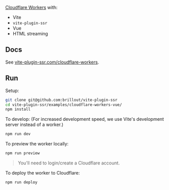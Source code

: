 [Cloudflare Workers](https://workers.cloudflare.com/) with:
 - Vite
 - `vite-plugin-ssr`
 - Vue
 - HTML streaming


## Docs

See [vite-plugin-ssr.com/cloudflare-workers](https://vite-plugin-ssr.com/cloudflare-workers).


## Run

Setup:
```bash
git clone git@github.com:brillout/vite-plugin-ssr
cd vite-plugin-ssr/examples/cloudflare-workers-vue/
npm install
```

To develop: (For increased development speed, we use Vite's development server instead of a worker.)
```bash
npm run dev
```

To preview the worker locally:
```bash
npm run preview
```

> You'll need to login/create a Cloudflare account.

To deploy the worker to Cloudflare:
```bash
npm run deploy
```
